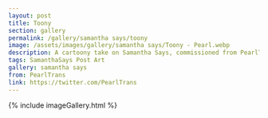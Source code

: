 ```yaml
---
layout: post
title: Toony
section: gallery
permalink: /gallery/samantha says/toony
image: /assets/images/gallery/samantha says/Toony - Pearl.webp
description: A cartoony take on Samantha Says, commissioned from PearlTrans.
tags: SamanthaSays Post Art
gallery: samantha says
from: PearlTrans
link: https://twitter.com/PearlTrans
---
```

{% include imageGallery.html %}